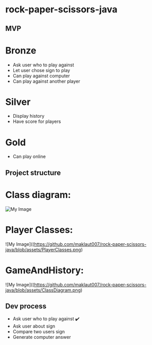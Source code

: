 # rock-paper-scissors-java


## MVP
# Bronze
- Ask user who to play against
- Let user chose sign to play
- Can play against computer
- Can play against another player
# Silver
- Display history
- Have score for players

# Gold
- Can play online

## Project structure
# Class diagram:
![My Image](https://github.com/maklaut007/rock-paper-scissors-java/blob/assets/ClassDiagram.png)
# Player Classes:
![My Image]((https://github.com/maklaut007/rock-paper-scissors-java/blob/assets/PlayerClasses.png)
# GameAndHistory:
![My Image]((https://github.com/maklaut007/rock-paper-scissors-java/blob/assets/ClassDiagram.png)

## Dev process
- Ask user who to play against  :heavy_check_mark:
- Ask user about sign 
- Compare two users sign
- Generate computer answer
